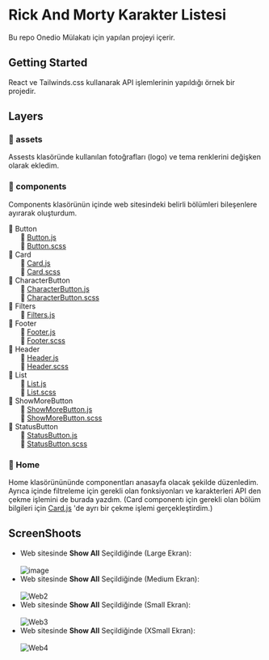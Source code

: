 # Rick And Morty Karakter Listesi
Bu repo Onedio Mülakatı için yapılan projeyi içerir.


 ## Getting Started
React ve Tailwinds.css kullanarak API işlemlerinin yapıldığı örnek bir projedir.


## Layers

### :open_file_folder: assets 
Assests klasöründe kullanılan fotoğrafları (logo) ve tema renklerini değişken olarak ekledim.



### :open_file_folder: components
Components klasörünün içinde web sitesindeki belirli bölümleri bileşenlere ayırarak oluşturdum.

:open_file_folder: Button
<br>&nbsp;&nbsp;&nbsp;&nbsp;&nbsp;&nbsp;:page_facing_up: [Button.js](https://github.com/nazliozer/rick-and-morty/blob/master/src/components/Button/Button.js)
<br>&nbsp;&nbsp;&nbsp;&nbsp;&nbsp;&nbsp;:page_facing_up: [Button.scss](https://github.com/nazliozer/rick-and-morty/blob/master/src/components/Button/Button.scss)
<br>:open_file_folder: Card
<br>&nbsp;&nbsp;&nbsp;&nbsp;&nbsp;&nbsp;:page_facing_up: [Card.js](https://github.com/nazliozer/rick-and-morty/blob/master/src/components/Card/Card.js)
<br>&nbsp;&nbsp;&nbsp;&nbsp;&nbsp;&nbsp;:page_facing_up: [Card.scss](https://github.com/nazliozer/rick-and-morty/blob/master/src/components/Card/Card.scss)
<br>:open_file_folder: CharacterButton
<br>&nbsp;&nbsp;&nbsp;&nbsp;&nbsp;&nbsp;:page_facing_up: [CharacterButton.js](https://github.com/nazliozer/rick-and-morty/blob/master/src/components/CharacterButton/CharacterButton.js)
<br>&nbsp;&nbsp;&nbsp;&nbsp;&nbsp;&nbsp;:page_facing_up: [CharacterButton.scss](https://github.com/nazliozer/rick-and-morty/blob/master/src/components/CharacterButton/CharacterButton.scss)
<br>:open_file_folder: Filters
<br>&nbsp;&nbsp;&nbsp;&nbsp;&nbsp;&nbsp;:page_facing_up: [Filters.js](https://github.com/nazliozer/rick-and-morty/blob/master/src/components/Filters/Filter.js)
<br>:open_file_folder: Footer
<br>&nbsp;&nbsp;&nbsp;&nbsp;&nbsp;&nbsp;:page_facing_up: [Footer.js](https://github.com/nazliozer/rick-and-morty/blob/master/src/components/Footer/Footer.js)
<br>&nbsp;&nbsp;&nbsp;&nbsp;&nbsp;&nbsp;:page_facing_up: [Footer.scss](https://github.com/nazliozer/rick-and-morty/blob/master/src/components/Footer/Footer.scss)
<br>:open_file_folder: Header
<br>&nbsp;&nbsp;&nbsp;&nbsp;&nbsp;&nbsp;:page_facing_up: [Header.js](https://github.com/nazliozer/rick-and-morty/blob/master/src/components/Header/Header.js)
<br>&nbsp;&nbsp;&nbsp;&nbsp;&nbsp;&nbsp;:page_facing_up: [Header.scss](https://github.com/nazliozer/rick-and-morty/blob/master/src/components/Header/Header.scss)
<br>:open_file_folder: List
<br>&nbsp;&nbsp;&nbsp;&nbsp;&nbsp;&nbsp;:page_facing_up: [List.js](https://github.com/nazliozer/rick-and-morty/blob/master/src/components/List/List.js)
<br>&nbsp;&nbsp;&nbsp;&nbsp;&nbsp;&nbsp;:page_facing_up: [List.scss](https://github.com/nazliozer/rick-and-morty/blob/master/src/components/List/List.scss)
<br>:open_file_folder: ShowMoreButton
<br>&nbsp;&nbsp;&nbsp;&nbsp;&nbsp;&nbsp;:page_facing_up: [ShowMoreButton.js](https://github.com/nazliozer/rick-and-morty/blob/master/src/components/ShowMoreButton/ShowMoreButton.js)
<br>&nbsp;&nbsp;&nbsp;&nbsp;&nbsp;&nbsp;:page_facing_up: [ShowMoreButton.scss](https://github.com/nazliozer/rick-and-morty/blob/master/src/components/ShowMoreButton/ShowMoreButton.scss)
<br>:open_file_folder: StatusButton
<br>&nbsp;&nbsp;&nbsp;&nbsp;&nbsp;&nbsp;:page_facing_up: [StatusButton.js](https://github.com/nazliozer/rick-and-morty/blob/master/src/components/StatusButton/StatusButton.js)
<br>&nbsp;&nbsp;&nbsp;&nbsp;&nbsp;&nbsp;:page_facing_up: [StatusButton.scss](https://github.com/nazliozer/rick-and-morty/blob/master/src/components/StatusButton/StatusButton.scss)

###   :open_file_folder: Home

Home klasörünününde componentları anasayfa olacak şekilde düzenledim. Ayrıca içinde filtreleme için gerekli olan fonksiyonları ve karakterleri API den çekme işlemini de burada yazdım. (Card componentı için gerekli olan bölüm bilgileri için [Card.js](https://github.com/nazliozer/rick-and-morty/blob/master/src/components/Card/Card.js) 'de ayrı bir çekme işlemi gerçekleştirdim.)

## ScreenShoots
- Web sitesinde **Show All** Seçildiğinde (Large Ekran): 
<br><br> ![image](https://user-images.githubusercontent.com/77507954/206938938-d5a3f863-faea-4ce6-b134-e7557a983917.png)
- Web sitesinde **Show All** Seçildiğinde (Medium Ekran): 
<br><br> ![Web2](https://user-images.githubusercontent.com/77507954/206939549-527d4e87-b130-4e8b-909d-59176ce139c9.png)
- Web sitesinde **Show All** Seçildiğinde (Small Ekran): 
<br><br> ![Web3](https://user-images.githubusercontent.com/77507954/206939556-caaba6ba-cc9a-4dd8-862c-adddd47aaebc.png)
- Web sitesinde **Show All** Seçildiğinde (XSmall Ekran): 
<br><br> ![Web4](https://user-images.githubusercontent.com/77507954/206939558-ee11b71f-4f35-4066-bc5c-817d2003ef92.png)
